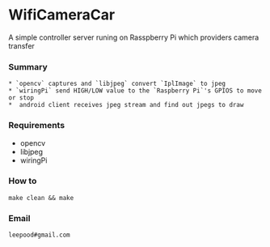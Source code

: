 WifiCameraCar=============A simple controller server runing on Rasspberry Pi which providers camera transfer### Summary	* `opencv` captures and `libjpeg` convert `IplImage` to jpeg	* `wiringPi` send HIGH/LOW value to the `Raspberry Pi`'s GPIOS to move or stop	*  android client receives jpeg stream and find out jpegs to draw ### Requirements* opencv* libjpeg* wiringPi### How to	make clean && make### Email		leepood#gmail.com